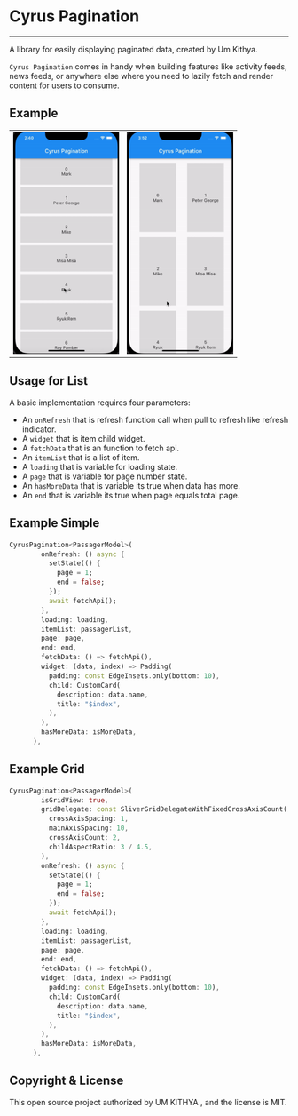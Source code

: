 # Cyrus Pagination

---

A library for easily displaying paginated data, created by Um Kithya.

`Cyrus Pagination` comes in handy when building features like activity feeds, news feeds, or anywhere else where you need to lazily fetch and render content for users to consume.

## Example

<table>
  <tr>
    <td><img src="https://raw.githubusercontent.com/umkithya/Cyrus-Pagination/master/demo/list-pagination.gif" height="400"/></td>
     <td><img src="https://github.com/umkithya/Cyrus-Pagination/blob/master/demo/grid-pagination.gif?raw=true" height="400"/></td>
  </tr>
 
</table>


## Usage for List

A basic implementation requires four parameters:

- An `onRefresh` that is refresh function call when pull to refresh like refresh indicator.
- A `widget` that is item child widget.
- A `fetchData` that is an function to fetch api.
- An `itemList` that is a list of item.
- A `loading` that is variable for loading state.
- A `page` that is variable for page number state.
- An `hasMoreData` that is variable its true when data has more.
- An `end` that is variable its true when page equals total page.

## Example Simple

```dart
CyrusPagination<PassagerModel>(
        onRefresh: () async {
          setState(() {
            page = 1;
            end = false;
          });
          await fetchApi();
        },
        loading: loading,
        itemList: passagerList,
        page: page,
        end: end,
        fetchData: () => fetchApi(),
        widget: (data, index) => Padding(
          padding: const EdgeInsets.only(bottom: 10),
          child: CustomCard(
            description: data.name,
            title: "$index",
          ),
        ),
        hasMoreData: isMoreData,
      ),
```

## Example Grid

```dart
CyrusPagination<PassagerModel>(
        isGridView: true,
        gridDelegate: const SliverGridDelegateWithFixedCrossAxisCount(
          crossAxisSpacing: 1,
          mainAxisSpacing: 10,
          crossAxisCount: 2,
          childAspectRatio: 3 / 4.5,
        ),
        onRefresh: () async {
          setState(() {
            page = 1;
            end = false;
          });
          await fetchApi();
        },
        loading: loading,
        itemList: passagerList,
        page: page,
        end: end,
        fetchData: () => fetchApi(),
        widget: (data, index) => Padding(
          padding: const EdgeInsets.only(bottom: 10),
          child: CustomCard(
            description: data.name,
            title: "$index",
          ),
        ),
        hasMoreData: isMoreData,
      ),
```
## Copyright & License

This open source project authorized by UM KITHYA , and the license is MIT.